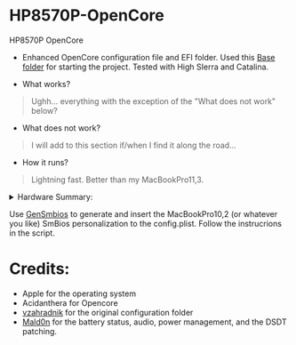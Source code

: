 # HP8570P-OpenCore
HP8570P OpenCore
* Enhanced OpenCore configuration file and EFI folder. Used this [Base folder](https://github.com/vzahradnik/hp-elitebook-8570p-opencore) for starting the project.
Tested with High SIerra and Catalina.

* What works?
> Ughh... everything with the exception of the "What does not work" below?

* What does not work?
> I will add to this section if/when I find it along the road...

* How it runs?
> Lightning fast. Better than my MacBookPro11,3.
<details>  

  <summary>Hardware Summary:</summary>

```

#=========================================================================================
┬[0000:00]
├─00:00.0       #                [8086:0154] [0600] (rev 09) Host bridge               : Intel Corporation 3rd Gen Core processor DRAM Controller
├─00:02.0       #                [8086:0166] [0300] (rev 09) VGA compatible controller : Intel Corporation 3rd Gen Core processor Graphics Controller
├─00:14.0       #                [8086:1e31] [0c03] (rev 04) USB controller            : Intel Corporation 7 Series/C210 Series Chipset Family USB xHCI Host Controller
├─00:16.0       #                [8086:1e3a] [0780] (rev 04) Communication controller  : Intel Corporation 7 Series/C216 Chipset Family MEI Controller #1
├─00:16.3       #                [8086:1e3d] [0700] (rev 04) Serial controller         : Intel Corporation 7 Series/C210 Series Chipset Family KT Controller
├─00:19.0       #                [8086:1502] [0200] (rev 04) Ethernet controller       : Intel Corporation 82579LM Gigabit Network Connection (Lewisville)
├─00:1a.0       #                [8086:1e2d] [0c03] (rev 04) USB controller            : Intel Corporation 7 Series/C216 Chipset Family USB Enhanced Host Controller #2
├─00:1b.0       # g0x0           [8086:1e20] [0403] (rev 04) Audio device              : Intel Corporation 7 Series/C216 Chipset Family High Definition Audio Controller
├┬00:1c.0-[01]  # g2x1 > g1x0    [8086:1e10] [0604] (rev c4) PCI bridge                : Intel Corporation 7 Series/C216 Chipset Family PCI Express Root Port 1
├┬00:1c.1-[26]  # g2x1 > g1x0    [8086:1e12] [0604] (rev c4) PCI bridge                : Intel Corporation 7 Series/C210 Series Chipset Family PCI Express Root Port 2
├┬00:1c.2-[25]  # g2x1 > g1x1    [8086:1e14] [0604] (rev c4) PCI bridge                : Intel Corporation 7 Series/C210 Series Chipset Family PCI Express Root Port 3
│├─25:00.0      # g1x1           [197b:2380] [0c00] (rev 30) FireWire (IEEE 1394)      : JMicron Technology Corp. IEEE 1394 Host Controller
│├─25:00.1      # g1x1           [197b:2392] [0880] (rev 30) System peripheral         : JMicron Technology Corp. SD/MMC Host Controller
│└─25:00.2      # g1x1           [197b:2391] [0805] (rev 30) SD Host controller        : JMicron Technology Corp. Standard SD Host Controller
├┬00:1c.3-[24]  # g2x1 > g1x1    [8086:1e16] [0604] (rev c4) PCI bridge                : Intel Corporation 7 Series/C216 Chipset Family PCI Express Root Port 4
│└─24:00.0      # g1x1           [8086:0082] [0280] (rev 34) Network controller        : Intel Corporation Centrino Advanced-N 6205 [Taylor Peak]
├─00:1d.0       #                [8086:1e26] [0c03] (rev 04) USB controller            : Intel Corporation 7 Series/C216 Chipset Family USB Enhanced Host Controller #1
├─00:1f.0       #                [8086:1e55] [0601] (rev 04) ISA bridge                : Intel Corporation QM77 Express Chipset LPC Controller
└─00:1f.2       #                [8086:1e03] [0106] (rev 04) SATA controller           : Intel Corporation 7 Series Chipset Family 6-port SATA Controller [AHCI mode]
Bluetooth: Broadcom  Chipset: 20702A3 Firmware Version:	v14 c5866 Vendor ID: 0x0A5C  Product ID: 0x21E1  

```
</details>

Use [GenSmbios](https://github.com/corpnewt/GenSMBIOS) to generate and insert the MacBookPro10,2 (or whatever you like) SmBios personalization to the config.plist. Follow the instrucrions in the script.

# Credits:
- Apple for the operating system
- Acidanthera for Opencore
- [vzahradnik](https://github.com/vzahradnik) for the original configuration folder
- [Mald0n](https://www.olarila.com/profile/2-mald0n/) for the battery status, audio, power management, and the DSDT patching. 

